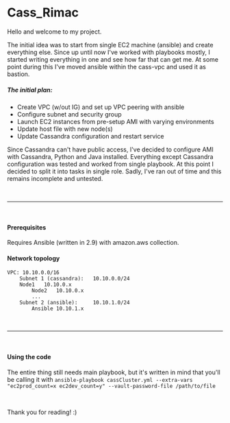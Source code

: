  # Cass_Rimac
 Hello and welcome to my project.
 
 The initial idea was to start from single EC2 machine (ansible) and create everything else. Since up until now I've worked with playbooks mostly, I started writing everything in one and see how far that can get me. At some point during this I've moved ansible within the cass-vpc and used it as bastion.
 
 ##### The initial plan:
 - Create VPC (w/out IG) and set up VPC peering with ansible
 - Configure subnet and security group
 - Launch EC2 instances from pre-setup AMI with varying environments
 - Update host file with new node(s)
 - Update Cassandra configuration and restart service
 
 Since Cassandra can't have public access, I've decided to configure AMI with Cassandra, Python and Java installed.
 Everything except Cassandra configuration was tested and worked from single playbook. At this point I decided to split it into tasks in single role. Sadly, I've ran out of time and this remains incomplete and untested.

&nbsp;
 ***
&nbsp;

 #### Prerequisites
 Requires Ansible (written in 2.9) with amazon.aws collection.
 
 #### Network topology
 
    VPC: 10.10.0.0/16
	    Subnet 1 (cassandra):   10.10.0.0/24
		Node1	10.10.0.x
	    	Node2	10.10.0.x
	    	...
	    Subnet 2 (ansible):     10.10.1.0/24
	    	Ansible	10.10.1.x

&nbsp;
 ***
&nbsp;

 #### Using the code
 
 The entire thing still needs main playbook, but it's written in mind that you'll be calling it with
 `ansible-playbook cassCluster.yml --extra-vars "ec2prod_count=x ec2dev_count=y" --vault-password-file /path/to/file`
 
 &nbsp;
 
 Thank you for reading! :)
